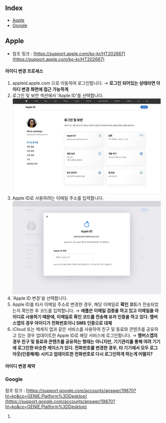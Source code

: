 ## Index
- [Apple](#Apple)
- [Google](#Google)


## Apple
- 참조 링크 : [https://support.apple.com/ko-kr/HT202667](https://support.apple.com/ko-kr/HT202667)

#### 아이디 변경 프로세스
1. appleid.apple.com 으로 이동하여 로그인합니다. → **로그인 되어있는 상태라면 아이디 변경 화면에 접근 가능하게**
2. 로그인 및 보안 섹션에서 'Apple ID'를 선택합니다. 
![](attachments/Pasted%20image%2020221228113935.png)
3. Apple ID로 사용하려는 이메일 주소를 입력합니다.
![](attachments/Pasted%20image%2020221228113941.png)
4. 'Apple ID 변경'을 선택합니다.
5. Apple ID를 타사 이메일 주소로 변경한 경우, 해당 이메일로 **확인 코드**가 전송되었는지 확인한 후 코드를 입력합니다. → **애플은 이메일 검증을 하고 있고 이메일을 아이디로 사용하기 때문에, 이메일로 확인 코드를 전송해 유저 인증을 하고 있다. 멤버스앱의 경우 아이디가 전화번호이니 SMS 인증으로 대체**
6. iCloud 또는 메세지 앱과 같은 서비스를 사용하여 친구 및 동료와 콘텐츠를 공유하고 있는 경우 업데이트한 Apple ID로 해당 서비스에 로그인합니다. → **멤버스앱의 경우 친구 및 동료와 콘텐츠를 공유하는 형태는 아니지만, 기기관리를 통해 여려 기기에 로그인한 비슷한 케이스가 있다. 전화번호를 변경한 경우, 타 기기에서 모두 로그아웃(인증해제) 시키고 업데이트한 전화번호로 다시 로그인하게 하는게 어떨지?**

#### 아이디 변경 제약



### Google

참조 링크 : [https://support.google.com/accounts/answer/19870?hl=ko&co=GENIE.Platform%3DDesktop](https://support.google.com/accounts/answer/19870?hl=ko&co=GENIE.Platform%3DDesktop)

1. 